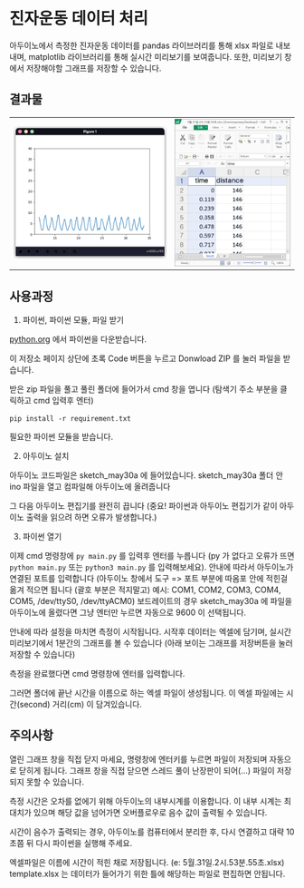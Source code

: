 
# 진자운동 데이터 처리

아두이노에서 측정한 진자운동 데이터를 pandas 라이브러리를 통해 xlsx 파일로 내보내며, matplotlib 라이브러리를 통해 실시간 미리보기를 보여줍니다.
또한, 미리보기 창에서 저장해야할 그래프를 저장할 수 있습니다.

## 결과물

|||
|-|-|
| ![graph](./images/graph.png) | ![xlsx](./images/xlsx.png) |

## 사용과정

1. 파이썬, 파이썬 모듈, 파일 받기

[python.org](https://www.python.org) 에서 파이썬을 다운받습니다.

이 저장소 페이지 상단에 초록 Code 버튼을 누르고 Donwload ZIP 를 눌러 파일을 받습니다.

받은 zip 파일을 풀고 풀린 폴더에 들어가서 cmd 창을 엽니다 (탐색기 주소 부분을 클릭하고 cmd 입력후 엔터)

```
pip install -r requirement.txt
```

필요한 파이썬 모듈을 받습니다.

2. 아두이노 설치

아두이노 코드파일은 sketch_may30a 에 들어있습니다.
sketch_may30a 폴더 안 ino 파일을 열고 컴파일해 아두이노에 올려줍니다

그 다음 아두이노 편집기를 완전히 끕니다 (중요! 파이썬과 아두이노 편집기가 같이 아두이노 출력을 읽으려 하면 오류가 발생합니다.)

3. 파이썬 열기

이제 cmd 명령창에 `py main.py`  를 입력후 엔터를 누릅니다 (py 가 없다고 오류가 뜨면 `python main.py` 또는 `python3 main.py` 를 입력해보세요).
안내에 따라서 아두이노가 연결된 포트를 입력합니다 (아두이노 창에서 도구 => 포트 부분에 따옴포 안에 적힌걸 옮겨 적으면 됩니다 (괄호 부분은 적지말고) 예시: COM1, COM2, COM3, COM4, COM5, /dev/ttyS0, /dev/ttyACM0)
보드레이트의 경우 sketch_may30a 에 파일을 아두이노에 올렸다면 그냥 엔터만 누르면 자동으로 9600 이 선택됩니다.

안내에 따라 설정을 마치면 측정이 시작됩니다. 시작후 데이터는 엑셀에 담기며, 실시간 미리보기에서 1분간의 그래프를 볼 수 있습니다 (아래 보이는 그래프를 저장버튼을 눌러 저장할 수 있습니다)

측정을 완료했다면 cmd 명령창에 엔터를 입력합니다.

그러면 폴더에 끝난 시간을 이름으로 하는 엑셀 파일이 생성됩니다. 이 엑셀 파일에는 시간(second) 거리(cm) 이 담겨있습니다.

## 주의사항

열린 그래프 창을 직접 닫지 마세요, 명령창에 엔터키를 누르면 파일이 저장되며 자동으로 닫히게 됩니다.
그래프 창을 직접 닫으면 스레드 풀이 난장판이 되어(...) 파일이 저장되지 못할 수 있습니다.

측정 시간은 오차를 없에기 위해 아두이노의 내부시계를 이용합니다. 이 내부 시계는 최대치가 있으며 해당 값을 넘어가면 오버플로우로 음수 값이 출력될 수 있습니다.

시간이 음수가 출력되는 경우, 아두이노를 컴퓨터에서 분리한 후, 다시 연결하고 대략 10초쯤 뒤 다시 파이썬을 실행해 주세요.

엑셀파일은 이름에 시간이 적힌 채로 저장됩니다.
(e: 5월.31일.2시.53분.55초.xlsx)
template.xlsx 는 데이터가 들어가기 위한 틀에 해당하는 파일로 편집하면 안됩니다.
